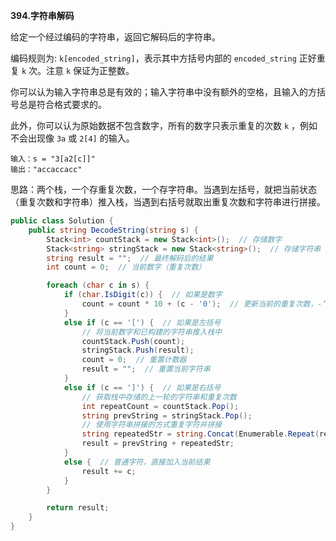 **394.字符串解码**

给定一个经过编码的字符串，返回它解码后的字符串。

编码规则为: `k[encoded_string]`，表示其中方括号内部的 `encoded_string` 正好重复 `k` 次。注意 `k` 保证为正整数。

你可以认为输入字符串总是有效的；输入字符串中没有额外的空格，且输入的方括号总是符合格式要求的。

此外，你可以认为原始数据不包含数字，所有的数字只表示重复的次数 `k` ，例如不会出现像 `3a` 或 `2[4]` 的输入。

```
输入：s = "3[a2[c]]"
输出："accaccacc"
```

思路：两个栈，一个存重复次数，一个存字符串。当遇到左括号，就把当前状态（重复次数和字符串）推入栈，当遇到右括号就取出重复次数和字符串进行拼接。

```c#
public class Solution {
    public string DecodeString(string s) {
        Stack<int> countStack = new Stack<int>();  // 存储数字
        Stack<string> stringStack = new Stack<string>();  // 存储字符串
        string result = "";  // 最终解码后的结果
        int count = 0;  // 当前数字（重复次数）

        foreach (char c in s) {
            if (char.IsDigit(c)) {  // 如果是数字
                count = count * 10 + (c - '0');  // 更新当前的重复次数，-‘0’是为了将字符c变成数字c(ASCII码)
            } 
            else if (c == '[') {  // 如果是左括号
                // 将当前数字和已构建的字符串推入栈中
                countStack.Push(count);
                stringStack.Push(result);
                count = 0;  // 重置计数器
                result = "";  // 重置当前字符串
            } 
            else if (c == ']') {  // 如果是右括号
                // 获取栈中存储的上一轮的字符串和重复次数
                int repeatCount = countStack.Pop();
                string prevString = stringStack.Pop();
                // 使用字符串拼接的方式重复字符并拼接
                string repeatedStr = string.Concat(Enumerable.Repeat(result, repeatCount));
                result = prevString + repeatedStr;
            } 
            else {  // 普通字符，直接加入当前结果
                result += c;
            }
        }

        return result;
    }
}

```

